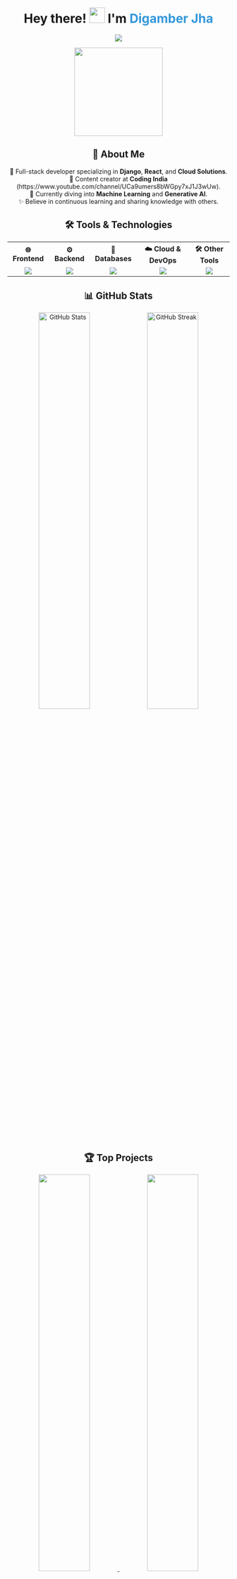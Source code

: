 <!-- GitHub README -->
<h1 align="center">
  Hey there! <img src="https://media.giphy.com/media/hvRJCLFzcasrR4ia7z/giphy.gif" width="35"> 
  I'm <span style="color:#3498db; font-weight:bold;">Digamber Jha</span>
</h1>

<p align="center">
  <img src="https://readme-typing-svg.demolab.com?font=Fira+Code&weight=600&size=28&pause=1000&color=3498DB&center=true&vCenter=true&width=900&lines=Full-Stack+Developer;Django+%26+React+Expert;Cloud+Enthusiast+%F0%9F%9A%80;Content+Creator+%40CodingIndia;Passionate+about+Learning+%26+Building+Tech+Solutions" />
</p>

<p align="center">
  <img src="https://media.giphy.com/media/WUlplcMpOCEmTGBtBW/giphy.gif" width="200">
</p>

<h2 align="center">🌟 About Me</h2>
<p align="center">
  🚀 Full-stack developer specializing in <strong>Django</strong>, <strong>React</strong>, and <strong>Cloud Solutions</strong>.<br>
  🎥 Content creator at <strong>Coding India</strong> (https://www.youtube.com/channel/UCa9umers8bWGpy7xJ1J3wUw).<br>
  🌱 Currently diving into <strong>Machine Learning</strong> and <strong>Generative AI</strong>.<br>
  ✨ Believe in continuous learning and sharing knowledge with others.<br>
</p>

<h2 align="center">🛠️ Tools & Technologies</h2>

<table align="center" width="80%">
  <tr>
    <th align="center">🌐 Frontend</th>
    <th align="center">⚙️ Backend</th>
    <th align="center">💾 Databases</th>
    <th align="center">☁️ Cloud & DevOps</th>
    <th align="center">🛠️ Other Tools</th>
  </tr>
  <tr align="center">
    <td>
      <img src="https://skillicons.dev/icons?i=react,js,html,css,tailwind" />
    </td>
    <td>
      <img src="https://skillicons.dev/icons?i=python,django,graphql" />
    </td>
    <td>
      <img src="https://skillicons.dev/icons?i=mysql,postgresql" />
    </td>
    <td>
      <img src="https://skillicons.dev/icons?i=aws,docker" />
    </td>
    <td>
      <img src="https://skillicons.dev/icons?i=git,vscode,github" />
    </td>
  </tr>
</table>


<h2 align="center">📊 GitHub Stats</h2>
<p align="center">
  <img src="https://github-readme-stats.vercel.app/api?username=kumardigamberjha&show_icons=true&theme=radical&hide_title=true" alt="GitHub Stats" width="48%" />
  <img src="https://streak-stats.demolab.com/?user=kumardigamberjha&theme=radical&hide_border=true" alt="GitHub Streak" width="48%" />
</p>

<h2 align="center">🏆 Top Projects</h2>
<p align="center">
  <a href="https://github.com/your-github-username/project-1">
    <img src="https://github-readme-stats.vercel.app/api/pin/?username=your-github-username&repo=project-1&theme=radical" width="48%" />
  </a>
  <a href="https://github.com/your-github-username/project-2">
    <img src="https://github-readme-stats.vercel.app/api/pin/?username=your-github-username&repo=project-2&theme=radical" width="48%" />
  </a>
</p>
